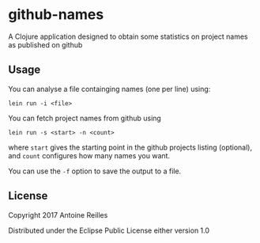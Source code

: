 # github-names

A Clojure application designed to obtain some statistics on project names as
published on github

## Usage

You can analyse a file containging names (one per line) using:

    lein run -i <file>

You can fetch project names from github using

    lein run -s <start> -n <count>

where `start` gives the starting point in the github projects listing
(optional), and `count` configures how many names you want.

You can use the `-f` option to save the output to a file.

## License

Copyright 2017 Antoine Reilles

Distributed under the Eclipse Public License either version 1.0
